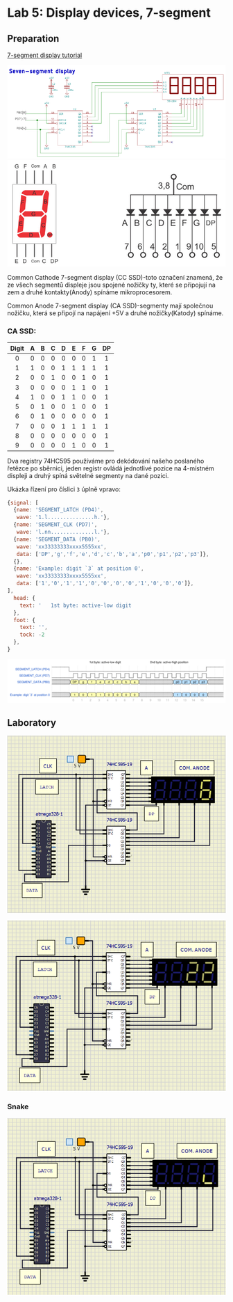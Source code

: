 # Lab 5: Display devices, 7-segment

## Preparation

[7-segment display tutorial](https://www.electronics-tutorials.ws/blog/7-segment-display-tutorial.html)

![and_gates](../../Images/51.PNG)
![and_gates](../../Images/52.PNG)

Common Cathode 7-segment display (CC SSD)-toto označení znamená, že ze všech segmentů displeje jsou spojené nožičky ty, které se připojují na zem a druhé kontakty(Anody) spínáme mikroprocesorem.

Common Anode 7-segment display (CA SSD)-segmenty mají společnou nožičku, která se připojí na napájení +5V a druhé nožičky(Katody) spínáme.

### CA SSD:

| **Digit** | **A** | **B** | **C** | **D** | **E** | **F** | **G** | **DP** |
| :-: | :-: | :-: | :-: | :-: | :-: | :-: | :-: | :-: |
| 0 | 0 | 0 | 0 | 0 | 0 | 0 | 1 | 1 |
| 1 | 1 | 0 | 0 | 1 | 1 | 1 | 1 | 1 |
| 2 | 0 | 0 | 1 | 0 | 0 | 1 | 0 | 1 |
| 3 | 0 | 0 | 0 | 0 | 1 | 1 | 0 | 1 |
| 4 | 1 | 0 | 0 | 1 | 1 | 0 | 0 | 1 |
| 5 | 0 | 1 | 0 | 0 | 1 | 0 | 0 | 1 |
| 6 | 0 | 1 | 0 | 0 | 0 | 0 | 0 | 1 |
| 7 | 0 | 0 | 0 | 1 | 1 | 1 | 1 | 1 |
| 8 | 0 | 0 | 0 | 0 | 0 | 0 | 0 | 1 |
| 9 | 0 | 0 | 0 | 0 | 1 | 0 | 0 | 1 |

Dva registry 74HC595 používáme pro dekódování našeho poslaného řetězce po sběrnici, jeden registr ovládá jednotlivé pozice na 4-místném displeji a druhý spíná světelné segmenty na dané pozici.

Ukázka řízení pro číslici ```3``` úplně vpravo:

```javascript
{signal: [
  {name: 'SEGMENT_LATCH (PD4)',
   wave: '1.l...............h.'},
  {name: 'SEGMENT_CLK (PD7)',
   wave: 'l.nn..............l.'},
  {name: 'SEGMENT_DATA (PB0)',
   wave: 'xx33333333xxxx5555xx',
   data: ['DP','g','f','e','d','c','b','a','p0','p1','p2','p3']},
  {},
  {name: 'Example: digit `3` at position 0',
   wave: 'xx33333333xxxx5555xx',
   data: ['1','0','1','1','0','0','0','0','1','0','0','0']},
],
  head: {
    text: '   1st byte: active-low digit                                    2nd byte: active-high position',
  },
  foot: {
    text: '',
    tock: -2
  },
}
```

![and_gates](../../Images/53.PNG)

## Laboratory

![and_gates](../../Images/54.PNG)

![and_gates](../../Images/55.PNG)

### Snake

![and_gates](../../Images/56.PNG)